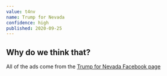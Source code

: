 ```yaml
---
value: t4nv
name: Trump for Nevada
confidence: high
published: 2020-09-25
---
```


## Why do we think that?

All of the ads come from the
[Trump for Nevada Facebook page](https://www.facebook.com/TrumpForNevada/)
